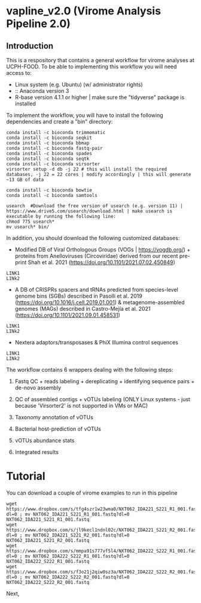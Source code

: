 # vapline_v2.0 (Virome Analysis Pipeline 2.0)

## Introduction

This is a respository that contains a general workflow for virome analyses at UCPH-FOOD.
To be able to implementing this workflow you will need access to:

- Linux system (e.g. Ubuntu) (w/ administrator rights)
- :: Anaconda version 3
- R-base version 4.1.1 or higher | make sure the "tidyverse" package is installed

To implement the workflow, you will have to install the following dependencies and create a "bin" directory:
```
conda install -c bioconda trimmomatic
conda install -c bioconda seqkit 
conda install -c bioconda bbmap 
conda install -c bioconda fastq-pair 
conda install -c bioconda spades  
conda install -c bioconda seqtk
conda install -c bioconda virsorter 
virsorter setup -d db -j 22 # this will install the required databases, -j 22 = 22 cores | modify accordingly | this will generate ~13 GB of data

conda install -c bioconda bowtie 
conda install -c bioconda samtools

usearch  #Download the free version of usearch (e.g. version 11) | https://www.drive5.com/usearch/download.html | make usearch is executable by running the following line:
chmod 775 usearch*
mv usearch* bin/
```

In addition, you should download the following customized databases:

- Modified DB of Viral Orthologous Groups (VOGs | https://vogdb.org/) + proteins from Anelloviruses (Circoviridae) derived from our recent pre-print Shah et al. 2021 (https://doi.org/10.1101/2021.07.02.450849) 
```
LINK1
LINk2
```

- A DB of CRISPRs spacers and tRNAs predicted from species-level genome bins (SGBs) described in Pasolli et al. 2019 (https://doi.org/10.1016/j.cell.2019.01.001) & metagenome-assembled genomes (MAGs) described in Castro-Mejía et al. 2021 (https://doi.org/10.1101/2021.09.01.458531) 
```
LINK1
LINk2
```

- Nextera adaptors/transposases & PhiX Illumina control sequences
```
LINK1
LINk2
```


The workflow contains 6 wrappers dealing with the following steps:

1) Fastq QC + reads labeling + dereplicating + identifying sequence pairs + de-novo assembly

2) QC of assembled contigs + vOTUs labeling (ONLY Linux systems - just because 'Virsorter2' is not supported in VMs or MAC)

3) Taxonomy annotation of vOTUs

4) Bacterial host-prediction of vOTUs

5) vOTUs abundance stats

6) Integrated results


# 
# 
# Tutorial

You can download a couple of virome examples to run in this pipeline
```
wget https://www.dropbox.com/s/tfg4szr1w23wma0/NXT062_IDA221_S221_R1_001.fastq?dl=0 ; mv NXT062_IDA221_S221_R1_001.fastq?dl=0 NXT062_IDA221_S221_R1_001.fastq
wget https://www.dropbox.com/s/jl9kecl1ndnl02c/NXT062_IDA221_S221_R2_001.fastq?dl=0 ; mv NXT062_IDA221_S221_R2_001.fastq?dl=0 NXT062_IDA221_S221_R2_001.fastq
wget https://www.dropbox.com/s/mmpa91s777vf5l4/NXT062_IDA222_S222_R1_001.fastq?dl=0 ; mv NXT062_IDA222_S222_R1_001.fastq?dl=0 NXT062_IDA222_S222_R1_001.fastq
wget https://www.dropbox.com/s/f3o21j2qiw0sz3a/NXT062_IDA222_S222_R2_001.fastq?dl=0 ; mv NXT062_IDA222_S222_R2_001.fastq?dl=0 NXT062_IDA222_S222_R2_001.fastq
```

Next, 



